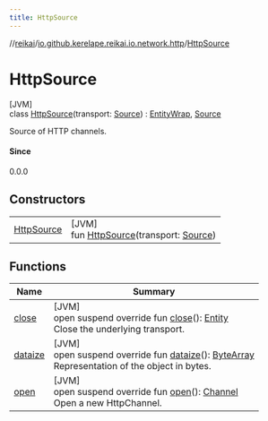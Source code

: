 ```yaml
---
title: HttpSource
---
```

//[reikai](../../../index.html)/[io.github.kerelape.reikai.io.network.http](../index.html)/[HttpSource](index.html)



# HttpSource



[JVM]\
class [HttpSource](index.html)(transport: [Source](../../io.github.kerelape.reikai.io/-source/index.html)) : [EntityWrap](../../io.github.kerelape.reikai.core/-entity-wrap/index.html), [Source](../../io.github.kerelape.reikai.io/-source/index.html)

Source of HTTP channels.



#### Since



0.0.0



## Constructors


| | |
|---|---|
| [HttpSource](-http-source.html) | [JVM]<br>fun [HttpSource](-http-source.html)(transport: [Source](../../io.github.kerelape.reikai.io/-source/index.html)) |


## Functions


| Name | Summary |
|---|---|
| [close](close.html) | [JVM]<br>open suspend override fun [close](close.html)(): [Entity](../../io.github.kerelape.reikai.core/-entity/index.html)<br>Close the underlying transport. |
| [dataize](../../io.github.kerelape.reikai.core/-entity/dataize.html) | [JVM]<br>open suspend override fun [dataize](../../io.github.kerelape.reikai.core/-entity/dataize.html)(): [ByteArray](https://kotlinlang.org/api/latest/jvm/stdlib/kotlin/-byte-array/index.html)<br>Representation of the object in bytes. |
| [open](open.html) | [JVM]<br>open suspend override fun [open](open.html)(): [Channel](../../io.github.kerelape.reikai.io/-channel/index.html)<br>Open a new HttpChannel. |

